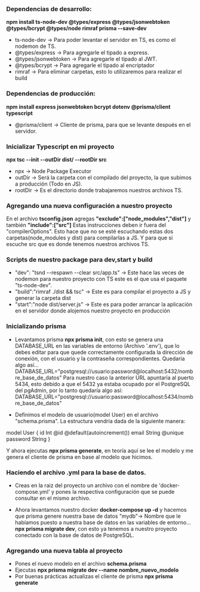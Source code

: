 ### Dependencias de desarrollo:
**npm install ts-node-dev @types/express @types/jsonwebtoken @types/bcrypt @types/node rimraf prisma --save-dev**
* ts-node-dev -> Para poder levantar el servidor en TS, es como el nodemon de TS.
* @types/express -> Para agregarle el tipado a express.
* @types/jsonwebtoken -> Para agregarle el tipado al JWT.
* @types/bcrypt -> Para agregarle el tipado al encriptador
* rimraf -> Para eliminar carpetas, esto lo utilizaremos para realizar el build

### Dependencias de producción:
**npm install  express jsonwebtoken bcrypt dotenv @prisma/client typescript**
* @prisma/client -> Cliente de prisma, para que se levante después en el servidor.

### Inicializar Typescript en mi proyecto
**npx tsc --init --outDir dist/ --rootDir src**
* npx -> Node Package Executor
* outDir -> Será la carpeta con el compilado del proyecto, la que subimos a producción (Todo en JS).
* rootDir -> Es el directorio donde trabajaremos nuestros archivos TS.

### Agregando una nueva configuración a nuestro proyecto
En el archivo **tsconfig.json** agregas **"exclude":["node_modules","dist"]** y también **"include":["src"]**
Estas instrucciones deben ir fuera del "compilerOptions".
Esto hace que no se esté escuchando estas dos carpetas(node_modules y dist) para compilarlas a JS. Y para que si escuche src que es donde tenemos nuestros archivos TS.

### Scripts de nuestro package para dev,start y build
* "dev": "tsnd --respawn --clear src/app.ts" -> Este hace las veces de nodemon para nuestro proyecto con TS
                                                este es el que usa el paquete "ts-node-dev".
* "build":"rimraf ./dist && tsc" -> Este es para compilar el proyecto a JS y generar la carpeta dist
* "start":"node dist/server.js" -> Este es para poder arrancar la aplicación en el servidor donde alojemos nuestro proyecto en producción
### Inicializando prisma

* Levantamos prisma **npx prisma init**, con esto se genera una DATABASE_URL en las variables de entorno
(Archivo '.env'), que lo debes editar para que quede correctamente configurada la dirección de conexión, con el usuario y la contraseña correspondientes. Quedaría algo así...
DATABASE_URL="postgresql://usuario:password@localhost:5432/nombre_base_de_datos"
Para nuestro caso la anterior URL apuntaría al puerto 5434, esto debido a que el 5432 ya estaba ocupado por el PostgreSQL del pgAdmin, por lo tanto quedaría algo así:
DATABASE_URL="postgresql://usuario:password@localhost:5434/nombre_base_de_datos"

* Definimos el modelo de usuario(model User) en el archivo "schema.prisma". La estructura vendría dada de la  siguiente manera:

model User {
  id    Int     @id @default(autoincrement())
  email String  @unique
  password  String
}

Y ahora ejecutas **npx prisma generate**, en teoría aquí se lee el modelo y me genera el cliente de prisma en base al modelo que hicimos.

### Haciendo el archivo .yml para la base de datos.
* Creas en la raiz del proyecto un archivo con el nombre de 'docker-compose.yml' y pones la respectiva configuración que se puede consultar en el mismo archivo.

* Ahora levantamos nuestro docker **docker-compose up -d** y hacemos que prisma genere nuestra base de datos "mydb"-> Nombre que le habíamos puesto a nuestra base de datos en las variables de entorno...
 **npx prisma migrate dev**, con esto ya tenemos a nuestro proyecto conectado con la base de datos de PostgreSQL.

### Agregando una nueva tabla al proyecto
* Pones el nuevo modelo en el archivo **schema.prisma**
* Ejecutas **npx prisma migrate dev --name nombre_nuevo_modelo**
* Por buenas prácticas actualizas el cliente de prisma **npx prisma generate**



 
